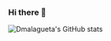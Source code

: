 ### Hi there 👋

![Dmalagueta's GitHub stats](https://github-readme-stats.vercel.app/api?username=dmalagueta&theme=highcontrast&show_icons=true)
